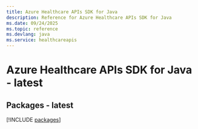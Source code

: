 ```yaml
---
title: Azure Healthcare APIs SDK for Java
description: Reference for Azure Healthcare APIs SDK for Java
ms.date: 09/24/2025
ms.topic: reference
ms.devlang: java
ms.service: healthcareapis
---
```

# Azure Healthcare APIs SDK for Java - latest
## Packages - latest
[!INCLUDE [packages](healthcare-apis-index.md)]